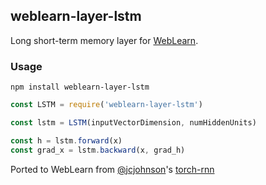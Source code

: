 ## weblearn-layer-lstm

Long short-term memory layer for [WebLearn].

### Usage
```
npm install weblearn-layer-lstm
```

```js
const LSTM = require('weblearn-layer-lstm')

const lstm = LSTM(inputVectorDimension, numHiddenUnits)

const h = lstm.forward(x)
const grad_x = lstm.backward(x, grad_h)
```

Ported to WebLearn from [@jcjohnson](https://github.com/jcjohnson)'s [torch-rnn](https://github.com/jcjohnson/torch-rnn)

[WebLearn]: https://github.com/keppel/weblearn
